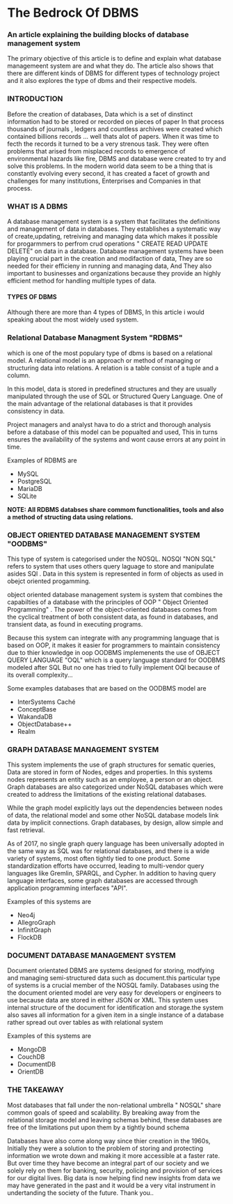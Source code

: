 <h1>The Bedrock Of DBMS</h1>
<h3>An article explaining the building blocks of database management system</h3>


<p>
The primary objective of this article is to define and explain what database managemeent system are and what they do.
The article also shows that there are different kinds of DBMS for different types of technology project and it
also explores the type of dbms and their respective models.
</p>


<h3>INTRODUCTION </h3>


<p>
Before the creation of databases, Data which is a set of dinstinct information had to be stored or recorded on pieces of paper
In that process thousands of journals , ledgers and countless archives were created which contained billions 
records ... well thats alot of papers.
    When it was time to fecth the records it turned to be a very strenous task. They were often problems that arised  from misplaced 
records to emergence of environmental hazards like fire, DBMS and database were created to try  and solve this problems.
In the modern world data seem to be a thing that is constantly evolving every second, it has created a facet of growth and 
challenges for many institutions, Enterprises and Companies in that process.
</p>



<h3>WHAT IS A DBMS</h3>
<p>
A database management system is a system  that facilitates the definitions and management
of data in databases.
 They establishes a systematic way of create,updating, retreiving and managing data which makes
it possible for progarmmers to  perfrom crud operations " CREATE READ  UPDATE DELETE"  on data in a database.
Database management systems have been playing crucial part in the creation and modifaction of data,
They are so needed for their efficieny in running and managing data, And They also important to businesses and 
organizations because they provide an highly efficient method for handling multiple types of data.
</p>



<h4>TYPES OF DBMS</h4>
<p> Although there are more than 4 types of DBMS, In this article i would speaking about the most widely used system.</p>


<h3> Relational Database Managment System "RDBMS"  </h3>

<p>which is one of the most populary type of dbms is based on a relational model. A relational model is an approach or method of managing or structuring data into relations. A relation is a table consist of a tuple and a column.

In this model, data is stored in predefined structures and they are usually manipulated through the use of SQL or Structured 
Query Language. One of the main advantage of the relational databases is that it provides consistency in data.

Project managers and analyst hava to do a strict and thorough analysis before a database of this model can be popualted and used, This in turns ensures the availability of the systems and wont cause errors at any point in time. </p>

<p> Examples of RDBMS are</p>

<ul>
<li>MySQL</li>
<li>PostgreSQL</li>
<li>MariaDB</li>
<li>SQLite</li>
</ul>

<strong> NOTE: All RDBMS databses share commom functionalities, tools and 
also a method of structing data using relations.</strong>



<h3> OBJECT ORIENTED DATABASE MANAGEMENT SYSTEM  "OODBMS"  </h3>


<p>This type of system is categorised under the NOSQL. NOSQl "NON  SQL" refers to system that uses others query laguage to store and manipulate asides SQl .
Data in this system is represented in form of objects as used in obejct oriented progamming.

object oriented database management system is system that combines the capabilties of a database with the principles
of OOP " Object Oriented Programming" . The power of the object-oriented databases comes from the cyclical treatment of both consistent data, 
as found in databases, and transient data, as found in executing programs.

Because this system can integrate with any programming language that is based on OOP, it makes it easier for 
programmers to maintain consistency due to thier knowledge in oop
OODBMS implemenents the use of OBJECT QUERY LANGUAGE "OQL" which is a query language standard  for OODBMS modeled after SQL But
no one has tried to fully implement OQl because of its overall complexity...   </p>


<p> Some examples databases that are based on the OODBMS model are </p>

<ul>  
<li>InterSystems Caché </li>
<li>ConceptBase</li>
<li>WakandaDB</li>
<li>ObjectDatabase++</li>
<li>Realm</li>
</ul>





<h3>GRAPH DATABASE MANAGEMENT SYSTEM</h3>

<p> This system implements the use of graph structures for sematic queries, 
Data are stored in form of Nodes, edges and properties.
In this systems nodes represents an entity such as an employee, a person or an object. 
Graph databases are also categorized under NoSQL databases which were
created to address the limitations of the existing relational databases. 

While the graph model explicitly lays out the dependencies between nodes of data, 
the relational model and some other NoSQL database models link data by implicit connections.
Graph databases, by design, allow simple and fast retrieval.

 As of 2017, no single graph query language has been universally adopted in the
same way as SQL was for relational databases, and there is a wide variety of systems, most often tightly 
tied to one product. Some standardization efforts have occurred, leading to multi-vendor query languages like
Gremlin, SPARQL, and Cypher. In addition to having query language interfaces, 
some graph databases are accessed through application programming interfaces "API". </p>



<p>Examples of this systems are</p>

<ul>
<li>Neo4j</li>
<li>AllegroGraph</li>
<li>InfinitGraph</li>
<li>FlockDB</oli>
</ul>



<h3>DOCUMENT DATABASE MANAGEMENT SYSTEM</h3>

<p>  Document orientated DBMS are systems designed for storing, modfying and managing semi-structured data such as
document.this particular type of systems is a crucial member of the NOSQL family.
Databases using the the document oriented model are very easy for developers or engineers to use because data are
stored in either JSON or XML.
This  system uses internal structure of the document for identification and storage.the system also saves all
information for a given item in a single instance of a database rather spread out over tables as with relational system </p>



<p>Examples of this systems are</p>

<ul>
<li>MongoDB</li>
<li>CouchDB</li>
<li>DocumentDB</li>
<li>OrientDB</li>
</ul>


<h3> THE TAKEAWAY  </h3>

<p> 

Most databases that fall under the non-relational umbrella " NOSQL" share common goals of speed and scalability. 
By breaking away from the relational storage model and leaving schemas behind, 
these databases are free of the limitations put upon them by a tightly bound schema


Databases have also come along way since thier creation in the 1960s, Initially they were a solution to the problem
of storing and protecting information we wrote down and making it more accessible at a faster rate. But over 
time they have become an integral part of our society and we solely rely on them for banking, security, policing and
provision of services for our digital lives. Big data is now helping find new insights from data we may have generated
in the past and it would be a very vital instrument in undertanding the society of the future.
Thank you..



</p>
